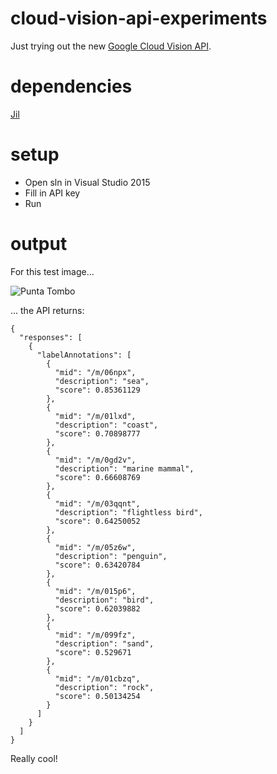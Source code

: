 # cloud-vision-api-experiments
Just trying out the new [Google Cloud Vision API](https://cloud.google.com/vision).

# dependencies
[Jil](https://www.nuget.org/packages/Jil)

# setup
* Open sln in Visual Studio 2015
* Fill in API key
* Run

# output
For this test image...

![Punta Tombo](punta_tombo.jpg)

... the API returns:

```
{
  "responses": [
    {
      "labelAnnotations": [
        {
          "mid": "/m/06npx",
          "description": "sea",
          "score": 0.85361129
        },
        {
          "mid": "/m/01lxd",
          "description": "coast",
          "score": 0.70898777
        },
        {
          "mid": "/m/0gd2v",
          "description": "marine mammal",
          "score": 0.66608769
        },
        {
          "mid": "/m/03qqnt",
          "description": "flightless bird",
          "score": 0.64250052
        },
        {
          "mid": "/m/05z6w",
          "description": "penguin",
          "score": 0.63420784
        },
        {
          "mid": "/m/015p6",
          "description": "bird",
          "score": 0.62039882
        },
        {
          "mid": "/m/099fz",
          "description": "sand",
          "score": 0.529671
        },
        {
          "mid": "/m/01cbzq",
          "description": "rock",
          "score": 0.50134254
        }
      ]
    }
  ]
}
```

Really cool!





